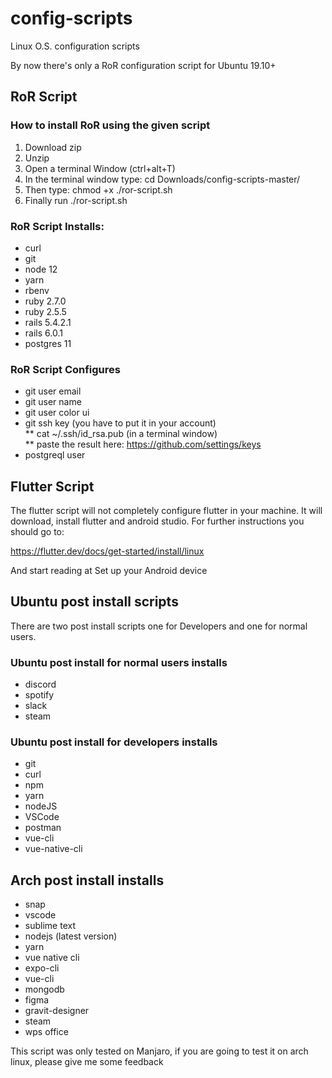 # config-scripts
Linux O.S. configuration scripts

By now there's only a RoR configuration script for Ubuntu 19.10+ <br/>

## RoR Script

### How to install RoR using the given script
1. Download zip
2. Unzip
3. Open a terminal Window (ctrl+alt+T)
4. In the terminal window type: cd Downloads/config-scripts-master/
5. Then type: chmod +x ./ror-script.sh
6. Finally run ./ror-script.sh

### RoR Script Installs:
* curl
* git
* node 12
* yarn
* rbenv
* ruby 2.7.0
* ruby 2.5.5
* rails 5.4.2.1
* rails 6.0.1
* postgres 11

### RoR Script Configures
* git user email
* git user name
* git user color ui
* git ssh key (you have to put it in your account) <br/>
  ** cat ~/.ssh/id_rsa.pub (in a terminal window) <br/>
  ** paste the result here: https://github.com/settings/keys <br/>
* postgreql user

## Flutter Script
The flutter script will not completely configure flutter in your machine. It will download, install flutter and android studio. For further instructions you should go to:

https://flutter.dev/docs/get-started/install/linux

And start reading at Set up your Android device

## Ubuntu post install scripts
There are two post install scripts one for Developers and one for normal users.
### Ubuntu post install for normal users installs
* discord
* spotify
* slack
* steam

### Ubuntu post install for developers installs
* git
* curl
* npm
* yarn
* nodeJS
* VSCode
* postman
* vue-cli
* vue-native-cli

## Arch post install installs
* snap
* vscode
* sublime text
* nodejs (latest version)
* yarn
* vue native cli
* expo-cli
* vue-cli
* mongodb
* figma
* gravit-designer
* steam
* wps office

This script was only tested on Manjaro, if you are going to test it on arch linux, please give me some feedback